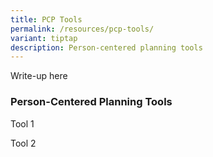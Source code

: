 ```yaml
---
title: PCP Tools
permalink: /resources/pcp-tools/
variant: tiptap
description: Person-centered planning tools
---
```

<p>Write-up here</p>
<p></p>
<h3>Person-Centered Planning Tools</h3>
<p>Tool 1</p>
<p>Tool 2</p>
<p></p>
<h3></h3>
<p></p>
<p></p>
<p></p>